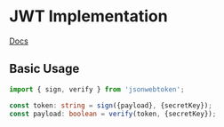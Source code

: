 # JWT Implementation

[Docs](https://www.npmjs.com/package/jsonwebtoken)

## Basic Usage

```typescript
import { sign, verify } from 'jsonwebtoken';

const token: string = sign({payload}, {secretKey});
const payload: boolean = verify(token, {secretKey}); 
```
